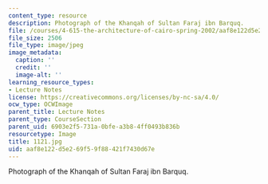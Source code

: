 ```yaml
---
content_type: resource
description: Photograph of the Khanqah of Sultan Faraj ibn Barquq.
file: /courses/4-615-the-architecture-of-cairo-spring-2002/aaf8e122d5e269f59f88421f7430d67e_1121.jpg
file_size: 2506
file_type: image/jpeg
image_metadata:
  caption: ''
  credit: ''
  image-alt: ''
learning_resource_types:
- Lecture Notes
license: https://creativecommons.org/licenses/by-nc-sa/4.0/
ocw_type: OCWImage
parent_title: Lecture Notes
parent_type: CourseSection
parent_uid: 6903e2f5-731a-0bfe-a3b8-4ff0493b836b
resourcetype: Image
title: 1121.jpg
uid: aaf8e122-d5e2-69f5-9f88-421f7430d67e
---
```

Photograph of the Khanqah of Sultan Faraj ibn Barquq.